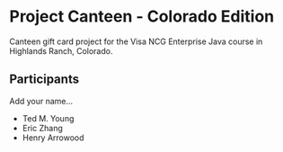 # Project Canteen - Colorado Edition

Canteen gift card project for the Visa NCG Enterprise Java course in Highlands Ranch, Colorado.

## Participants

Add your name...

* Ted M. Young
* Eric Zhang
* Henry Arrowood
 
